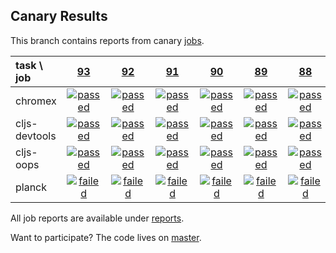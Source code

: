 ## Canary Results

This branch contains reports from canary [jobs](https://github.com/cljs-oss/canary/tree/jobs).

[//]: # (begin_overview_table)

| task \ job | <a href="reports/2017/09/23/job-000093-1.9.930-7a8803e" title="job #93 finished on 2017-09-23">93</a> | <a href="reports/2017/09/22/job-000092-1.9.930-7a8803e" title="job #92 finished on 2017-09-22">92</a> | <a href="reports/2017/09/21/job-000091-1.9.930-7a8803e" title="job #91 finished on 2017-09-21">91</a> | <a href="reports/2017/09/20/job-000090-1.9.930-7a8803e" title="job #90 finished on 2017-09-20">90</a> | <a href="reports/2017/09/19/job-000089-1.9.930-7a8803e" title="job #89 finished on 2017-09-19">89</a> | <a href="reports/2017/09/19/job-000088-1.9.930-7a8803e" title="job #88 finished on 2017-09-19">88</a> | <a href="reports/2017/09/19/job-000087-1.9.930-7a8803e" title="job #87 finished on 2017-09-19">87</a> | <a href="reports/2017/09/19/job-000086-1.9.930-7a8803e" title="job #86 finished on 2017-09-19">86</a> | <a href="reports/2017/09/18/job-000083-1.9.930-7a8803e" title="job #83 finished on 2017-09-18">83</a> | <a href="reports/2017/08/26/job-000082-1.9.918-79041d1" title="job #82 finished on 2017-08-26">82</a> |
| :--- | :---: | :---: | :---: | :---: | :---: | :---: | :---: | :---: | :---: | :---: |
| chromex | <a href="reports/2017/09/23/job-000093-1.9.930-7a8803e#-chromex"><img title="passed" src="http://box.binaryage.com/s-passed.svg"><a> | <a href="reports/2017/09/22/job-000092-1.9.930-7a8803e#-chromex"><img title="passed" src="http://box.binaryage.com/s-passed.svg"><a> | <a href="reports/2017/09/21/job-000091-1.9.930-7a8803e#-chromex"><img title="passed" src="http://box.binaryage.com/s-passed.svg"><a> | <a href="reports/2017/09/20/job-000090-1.9.930-7a8803e#-chromex"><img title="passed" src="http://box.binaryage.com/s-passed.svg"><a> | <a href="reports/2017/09/19/job-000089-1.9.930-7a8803e#-chromex"><img title="passed" src="http://box.binaryage.com/s-passed.svg"><a> | <a href="reports/2017/09/19/job-000088-1.9.930-7a8803e#-chromex"><img title="passed" src="http://box.binaryage.com/s-passed.svg"><a> | <a href="reports/2017/09/19/job-000087-1.9.930-7a8803e#-chromex"><img title="passed" src="http://box.binaryage.com/s-passed.svg"><a> | <a href="reports/2017/09/19/job-000086-1.9.930-7a8803e#-chromex"><img title="disabled" src="http://box.binaryage.com/s-disabled.svg"><a> | <a href="reports/2017/09/18/job-000083-1.9.930-7a8803e#-chromex"><img title="passed" src="http://box.binaryage.com/s-passed.svg"><a> | <a href="reports/2017/08/26/job-000082-1.9.918-79041d1#-chromex"><img title="passed" src="http://box.binaryage.com/s-passed.svg"><a> |
| cljs-devtools | <a href="reports/2017/09/23/job-000093-1.9.930-7a8803e#-cljs-devtools"><img title="passed" src="http://box.binaryage.com/s-passed.svg"><a> | <a href="reports/2017/09/22/job-000092-1.9.930-7a8803e#-cljs-devtools"><img title="passed" src="http://box.binaryage.com/s-passed.svg"><a> | <a href="reports/2017/09/21/job-000091-1.9.930-7a8803e#-cljs-devtools"><img title="passed" src="http://box.binaryage.com/s-passed.svg"><a> | <a href="reports/2017/09/20/job-000090-1.9.930-7a8803e#-cljs-devtools"><img title="passed" src="http://box.binaryage.com/s-passed.svg"><a> | <a href="reports/2017/09/19/job-000089-1.9.930-7a8803e#-cljs-devtools"><img title="passed" src="http://box.binaryage.com/s-passed.svg"><a> | <a href="reports/2017/09/19/job-000088-1.9.930-7a8803e#-cljs-devtools"><img title="passed" src="http://box.binaryage.com/s-passed.svg"><a> | <a href="reports/2017/09/19/job-000087-1.9.930-7a8803e#-cljs-devtools"><img title="passed" src="http://box.binaryage.com/s-passed.svg"><a> | <a href="reports/2017/09/19/job-000086-1.9.930-7a8803e#-cljs-devtools"><img title="disabled" src="http://box.binaryage.com/s-disabled.svg"><a> | <a href="reports/2017/09/18/job-000083-1.9.930-7a8803e#-cljs-devtools"><img title="passed" src="http://box.binaryage.com/s-passed.svg"><a> | <a href="reports/2017/08/26/job-000082-1.9.918-79041d1#-cljs-devtools"><img title="passed" src="http://box.binaryage.com/s-passed.svg"><a> |
| cljs-oops | <a href="reports/2017/09/23/job-000093-1.9.930-7a8803e#-cljs-oops"><img title="passed" src="http://box.binaryage.com/s-passed.svg"><a> | <a href="reports/2017/09/22/job-000092-1.9.930-7a8803e#-cljs-oops"><img title="passed" src="http://box.binaryage.com/s-passed.svg"><a> | <a href="reports/2017/09/21/job-000091-1.9.930-7a8803e#-cljs-oops"><img title="passed" src="http://box.binaryage.com/s-passed.svg"><a> | <a href="reports/2017/09/20/job-000090-1.9.930-7a8803e#-cljs-oops"><img title="passed" src="http://box.binaryage.com/s-passed.svg"><a> | <a href="reports/2017/09/19/job-000089-1.9.930-7a8803e#-cljs-oops"><img title="passed" src="http://box.binaryage.com/s-passed.svg"><a> | <a href="reports/2017/09/19/job-000088-1.9.930-7a8803e#-cljs-oops"><img title="passed" src="http://box.binaryage.com/s-passed.svg"><a> | <a href="reports/2017/09/19/job-000087-1.9.930-7a8803e#-cljs-oops"><img title="passed" src="http://box.binaryage.com/s-passed.svg"><a> | <a href="reports/2017/09/19/job-000086-1.9.930-7a8803e#-cljs-oops"><img title="disabled" src="http://box.binaryage.com/s-disabled.svg"><a> | <a href="reports/2017/09/18/job-000083-1.9.930-7a8803e#-cljs-oops"><img title="passed" src="http://box.binaryage.com/s-passed.svg"><a> | <a href="reports/2017/08/26/job-000082-1.9.918-79041d1#-cljs-oops"><img title="passed" src="http://box.binaryage.com/s-passed.svg"><a> |
| planck | <a href="reports/2017/09/23/job-000093-1.9.930-7a8803e#-planck"><img title="failed" src="http://box.binaryage.com/s-failed.svg"><a> | <a href="reports/2017/09/22/job-000092-1.9.930-7a8803e#-planck"><img title="failed" src="http://box.binaryage.com/s-failed.svg"><a> | <a href="reports/2017/09/21/job-000091-1.9.930-7a8803e#-planck"><img title="failed" src="http://box.binaryage.com/s-failed.svg"><a> | <a href="reports/2017/09/20/job-000090-1.9.930-7a8803e#-planck"><img title="failed" src="http://box.binaryage.com/s-failed.svg"><a> | <a href="reports/2017/09/19/job-000089-1.9.930-7a8803e#-planck"><img title="failed" src="http://box.binaryage.com/s-failed.svg"><a> | <a href="reports/2017/09/19/job-000088-1.9.930-7a8803e#-planck"><img title="failed" src="http://box.binaryage.com/s-failed.svg"><a> | <a href="reports/2017/09/19/job-000087-1.9.930-7a8803e#-planck"><img title="failed" src="http://box.binaryage.com/s-failed.svg"><a> | <a href="reports/2017/09/19/job-000086-1.9.930-7a8803e#-planck"><img title="disabled" src="http://box.binaryage.com/s-disabled.svg"><a> | <a href="reports/2017/09/18/job-000083-1.9.930-7a8803e#-planck"><img title="failed" src="http://box.binaryage.com/s-failed.svg"><a> | <a href="reports/2017/08/26/job-000082-1.9.918-79041d1#-planck"><img title="passed" src="http://box.binaryage.com/s-passed.svg"><a> |

[//]: # (end_overview_table)

All job reports are available under [reports](reports).

Want to participate? The code lives on [master](https://github.com/cljs-oss/canary/tree/master).
